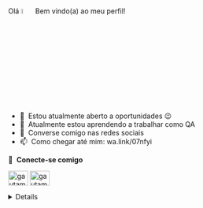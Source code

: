 ### 
Olá <a href="https://gotechsolution.com.br"><img src="https://media.giphy.com/media/hvRJCLFzcasrR4ia7z/giphy.gif" width="5%"></a>
Bem vindo(a) ao meu perfil!

- 🔭 &nbsp;Estou atualmente aberto a oportunidades :wink:
- 🌱 &nbsp;Atualmente estou aprendendo a trabalhar como QA
- 💬 &nbsp;Converse comigo nas redes sociais
- 📫 &nbsp;Como chegar até mim: wa.link/07nfyi

🔗 &nbsp;**Conecte-se comigo**
<p align="left">
<a href="https://www.linkedin.com/in/marcos-demétrio-dev17/" target="blank"><img align="center" src="https://raw.githubusercontent.com/rahuldkjain/github-profile-readme-generator/master/src/images/icons/Social/linked-in-alt.svg" alt="gautamkrishnar" height="30" width="40" /></a>
<a href="https://www.instagram.com/marcos_demetrio/" target="blank"><img align="center" src="https://raw.githubusercontent.com/rahuldkjain/github-profile-readme-generator/master/src/images/icons/Social/instagram.svg" alt="gautamkrishnar" height="30" width="40" /></a>

<details>

Sou um desenvolvedor Front-End com mais de 3 anos de experiência no desenvolvimento de aplicativos, sistemas de gestão e websites.
</details>





